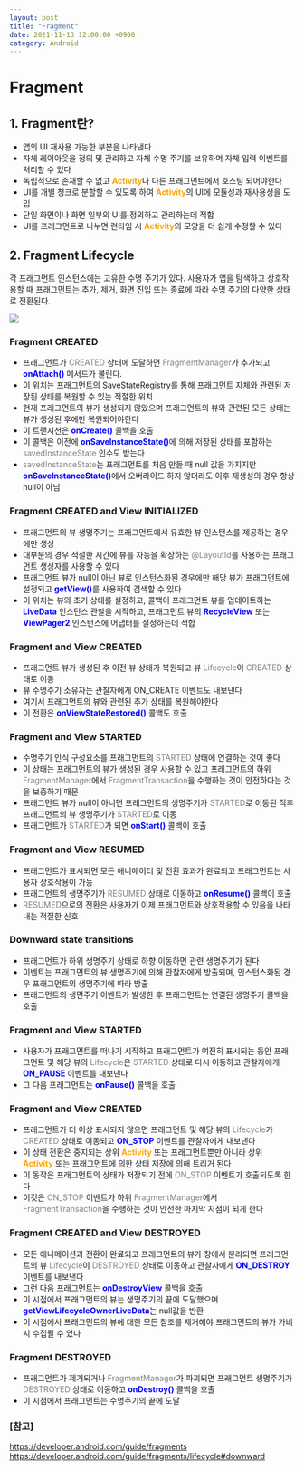 ```yaml
---
layout: post
title: "Fragment"
date: 2021-11-13 12:00:00 +0900
category: Android
---
```

# Fragment

## 1. Fragment란?

- 앱의 UI 재사용 가능한 부분을 나타낸다
- 자체 레이아웃을 정의 및 관리하고 자체 수명 주기를 보유하며 자체 입력 이벤트를 처리할 수 있다
- 독립적으로 존재할 수 없고 <span style="color:orange">**Activity**</span>나
  다른 프래그먼트에서 호스팅 되어야한다
- UI를 개별 청크로 분할할 수 있도록 하여 <span style="color:orange">**Activity**</span>의
  UI에 모듈성과 재사용성을 도입
- 단일 화면이나 화면 일부의 UI를 정의하고 관리하는데 적합
- UI를 프래그먼트로 나누면 런타임 시 <span style="color:orange">**Activity**</span>의
  모양을 더 쉽게 수정할 수 있다

## 2. Fragment Lifecycle

각 프래그먼트 인스턴스에는 고유한 수명 주기가 있다. 사용자가 앱을 탐색하고 상호작용할 때
프래그먼트는 추가, 제거, 화면 진입 또는 종료에 따라 수명 주기의 다양한 상태로 전환된다.

<img src="http://snowchori.github.io/assets/img/fragment_lifecycle.png">

### Fragment CREATED

- 프래그먼트가 <span style="color:gray">CREATED</span> 상태에 도달하면
  <span style="color:gray">FragmentManager</span>가 추가되고
  <span style="color:blue">**onAttach()**</span> 메서드가 불린다.
- 이 위치는 프래그먼트의 <span style="color:gr   ay">SaveStateRegistry</span>를 통해
  프래그먼트 자체와 관련된 저장된 상태를 복원할 수 있는 적절한 위치
- 현재 프래그먼트의 뷰가 생성되지 않았으며 프래그먼트의 뷰와 관련된 모든 상태는 뷰가
  생성된 후에만 복원되어야한다
- 이 트랜지션은 <span style="color:blue">**onCreate()**</span> 콜백을 호출
- 이 콜백은 이전에 <span style="color:blue">**onSaveInstanceState()**</span>에
  의해 저장된 상태를 포함하는 <span style="color:gray">savedInstanceState</span> 인수도 받는다
- <span style="color:gray">savedInstanceState</span>는 프래그먼트를 처음 만들 때
  null 값을 가지지만 <span style="color:blue">**onSaveInstanceState()**</span>에서
  오버라이드 하지 않더라도 이후 재생성의 경우 항상 null이 아님
  
### Fragment CREATED and View INITIALIZED

- 프래그먼트의 뷰 생명주기는 프래그먼트에서 유효한 뷰 인스턴스를 제공하는 경우에만 생성
- 대부분의 경우 적절한 시간에 뷰를 자동을 확장하는
  <span style="color:gray">@LayoutId</span>를 사용하는 프래그먼트 생성자를 사용할 수 있다
- 프래그먼트 뷰가 null이 아닌 뷰로 인스턴스화된 경우에만 해당 뷰가 프래그먼트에 설정되고
  <span style="color:blue">**getView()**</span>를 사용하여 검색할 수 있다
- 이 위치는 뷰의 초기 상태를 설정하고, 콜백이 프래그먼트 뷰를 업데이트하는
  <span style="color:blue">**LiveData**</span> 인스턴스 관찰을 시작하고,
  프래그먼트 뷰의 <span style="color:blue">**RecycleView**</span> 또는
  <span style="color:blue">**ViewPager2**</span> 인스턴스에 어댑터를 설정하는데 적합

### Fragment and View CREATED

- 프래그먼트 뷰가 생성된 후 이전 뷰 상태가 복원되고 뷰 <span style="color:gray">Lifecycle</span>이
  <span style="color:gray">CREATED</span> 상태로 이동
- 뷰 수명주기 소유자는 관찰자에게 ON_CREATE 이벤트도 내보낸다
- 여기서 프래그먼트의 뷰와 관련된 추가 상태를 복원해야한다
- 이 전환은 <span style="color:blue">**onViewStateRestored()**</span> 콜백도 호출

### Fragment and View STARTED

- 수명주기 인식 구성요소를 프래그먼트의 <span style="color:gray">STARTED</span> 상태에 연결하는 것이 좋다
- 이 상태는 프래그먼트의 뷰가 생성된 경우 사용할 수 있고 프래그먼트의 하위
  <span style="color:gray">FragmentManager</span>에서
  <span style="color:gray">FragmentTransaction</span>을 수행하는 것이 안전하다는 것을
  보증하기 때문
- 프래그먼트 뷰가 null이 아니면 프래그먼트의 생명주기가 <span style="color:gray">STARTED</span>로 이동된 직후
  프래그먼트의 뷰 생명주기가 <span style="color:gray">STARTED</span>로 이동
- 프래그먼트가 <span style="color:gray">STARTED</span>가 되면
  <span style="color:blue">**onStart()**</span> 콜백이 호출
  
### Fragment and View RESUMED

- 프래그먼트가 표시되면 모든 애니메이터 및 전환 효과가 완료되고 프래그먼트는 사용자 상호작용이 가능
- 프래그먼트의 생명주기가 <span style="color:gray">RESUMED</span> 상태로 이동하고
  <span style="color:blue">**onResume()**</span> 콜백이 호출
- <span style="color:gray">RESUMED</span>으로의 전환은 사용자가 이제 프래그먼트와
  상호작용할 수 있음을 나타내는 적절한 신호
  
### Downward state transitions

- 프래그먼트가 하위 생명주기 상태로 하향 이동하면 관련 생명주기가 된다
- 이벤트는 프래그먼트의 뷰 생명주기에 의해 관찰자에게 방출되며, 인스턴스화된 경우
  프래그먼트의 생명주기에 따라 방출
- 프래그먼트의 생면주기 이벤트가 발생한 후 프래그먼트는 연결된 생명주기 콜백을 호출

### Fragment and View STARTED

- 사용자가 프래그먼트를 떠나기 시작하고 프래그먼트가 여전히 표시되는 동안 프래그먼트
  및 해당 뷰의 <span style="color:gray">Lifecycle</span>은
  <span style="color:gray">STARTED</span> 상태로 다시 이동하고 관찰자에게
  <span style="color:blue">**ON_PAUSE**</span> 이벤트를 내보낸다
- 그 다음 프래그먼트는 <span style="color:blue">**onPause()**</span> 콜백을 호출

### Fragment and View CREATED

- 프래그먼트가 더 이상 표시되지 않으면 프래그먼트 및 해당 뷰의
  <span style="color:gray">Lifecycle</span>가
  <span style="color:gray">CREATED</span> 상태로 이동되고
  <span style="color:blue">**ON_STOP**</span> 이벤트를 관찰자에게 내보낸다
- 이 상태 전환은 중지되는 상위 <span style="color:orange">**Activity**</span>
  또는 프래그먼트뿐만 아니라 상위 <span style="color:orange">**Activity**</span>
  또는 프래그먼트에 의한 상태 저장에 의해 트리거 된다
- 이 동작은 프래그먼트의 상태가 저장되기 전에 <span style="color:gray">ON_STOP</span>
  이벤트가 호출되도록 한다
- 이것은 <span style="color:gray">ON_STOP</span> 이벤트가 하위
  <span style="color:gray">FragmentManager</span>에서
  <span style="color:gray">FragmentTransaction</span>을 수행하는 것이 안전한
  마지막 지점이 되게 한다
  
### Fragment CREATED and View DESTROYED

- 모든 애니메이션과 전환이 완료되고 프래그먼트의 뷰가 창에서 분리되면 프래그먼트의 뷰
  <span style="color:gray">Lifecycle</span>이 <span style="color:gray">DESTROYED</span>
  상태로 이동하고 관찰자에게 <span style="color:blue">**ON_DESTROY**</span> 이벤트를
  내보낸다
- 그런 다음 프래그먼트는 <span style="color:blue">**onDestroyView**</span> 콜백을 호출
- 이 시점에서 프래그먼트의 뷰는 생명주기의 끝에 도달했으며
  <span style="color:blue">**getViewLifecycleOwnerLiveData**</span>는
  null값을 반환
- 이 시점에서 프래그먼트의 뷰에 대한 모든 참조를 제거해야 프래그먼트의 뷰가
  가비지 수집될 수 있다
  
### Fragment DESTROYED

- 프래그먼트가 제거되거나 <span style="color:gray">FragmentManager</span>가 파괴되면
  프래그먼트 생명주기가 <span style="color:gray">DESTROYED</span> 상태로 이동하고
  <span style="color:blue">**onDestroy()**</span> 콜백을 호출
- 이 시점에서 프래그먼트는 수명주기의 끝에 도달

### [참고]
<https://developer.android.com/guide/fragments> <br>
<https://developer.android.com/guide/fragments/lifecycle#downward>
